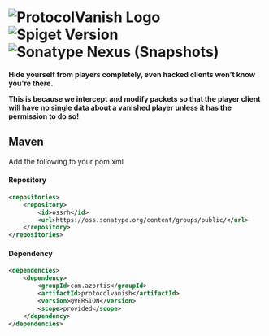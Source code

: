 # ![ProtocolVanish Logo](https://www.spigotmc.org/attachments/protocolvanish-fulltitle-png.440827/) ![Spiget Version](https://img.shields.io/spiget/version/69445.svg?label=spigot&style=flat-square) ![Sonatype Nexus (Snapshots)](https://img.shields.io/nexus/s/https/oss.sonatype.org/com.azortis/protocolvanish.svg?style=flat-square)

**Hide yourself from players completely, even hacked clients won't know you're there.**

**This is because we intercept and modify packets so that the player client will have no single data about a vanished player unless it has the permission to do so!**

## Maven
Add the following to your pom.xml

#### Repository

```xml
<repositories>
    <repository>
        <id>ossrh</id>
        <url>https://oss.sonatype.org/content/groups/public/</url>
    </repository>
</repositories>
```

#### Dependency

```xml
<dependencies>
    <dependency>
        <groupId>com.azortis</groupId>
        <artifactId>protocolvanish</artifactId>
        <version>@VERSION</version>
        <scope>provided</scope>
    </dependency>
</dependencies>
```
